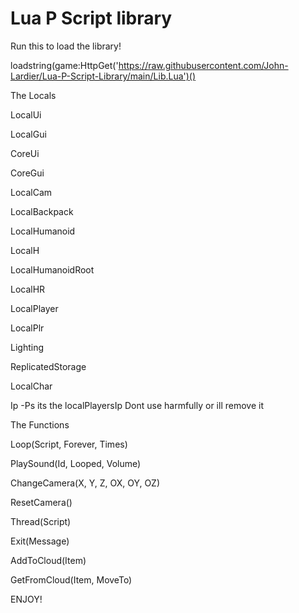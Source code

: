 # Lua P Script library

Run this to load the library!

loadstring(game:HttpGet('https://raw.githubusercontent.com/John-Lardier/Lua-P-Script-Library/main/Lib.Lua')()

The Locals

LocalUi

LocalGui

CoreUi

CoreGui

LocalCam

LocalBackpack

LocalHumanoid

LocalH

LocalHumanoidRoot

LocalHR

LocalPlayer

LocalPlr

Lighting

ReplicatedStorage

LocalChar

Ip -Ps its the localPlayersIp Dont use harmfully or ill remove it

The Functions

Loop(Script, Forever, Times)

PlaySound(Id, Looped, Volume)

ChangeCamera(X, Y, Z, OX, OY, OZ)

ResetCamera()

Thread(Script)

Exit(Message)

AddToCloud(Item)

GetFromCloud(Item, MoveTo)


ENJOY!
